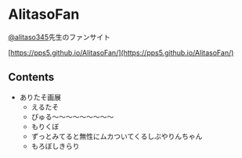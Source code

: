 # AlitasoFan
[@alitaso345](https://github.com/alitaso345)先生のファンサイト

[https://pps5.github.io/AlitasoFan/](https://pps5.github.io/AlitasoFan/)

## Contents
- ありたそ画展
  - えるたそ
  - ぴゅる〜〜〜〜〜〜〜〜〜
  - もりくぼ
  - ずっとみてると無性にムカついてくるしぶやりんちゃん
  - もろぼしきらり
